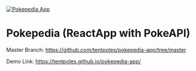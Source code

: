 [![Pokepedia App](https://firebasestorage.googleapis.com/v0/b/pokepedia-app.appspot.com/o/meta-og-image-min.jpeg?alt=media)](https://tentpoles.github.io/pokepedia-app/)
# Pokepedia (ReactApp with PokeAPI)  

Master Branch: https://github.com/tentpoles/pokepedia-app/tree/master

Demo Link: https://tentpoles.github.io/pokepedia-app/
